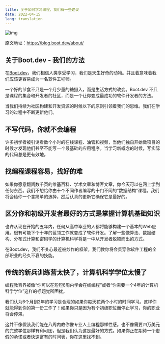 ```yaml
---
title: 关于如何学习编程，我们有一些建议
date: 2022-04-15
lang: translation
---
```


![img](https://blog.boot.dev/img/800/our_method_banner.png.webp)

原文地址：<https://blog.boot.dev/about/>

## 关于Boot.dev - 我们的方法

在[Boot.dev](https://boot.dev/)，我们相信人类享受学习，我们是天生好奇的动物。并且着意味着我们应该更容易成为一名软件工程师。

一个好的节食不只是一个月少量的糖摄入，而是生活方式的改变。Boot.dev 不只是课程的集合和开发者的社区，而是一个让你变成最成功的软件开发者的方法。

当我们持续为社区构建和开发资源的时候以下的原则引领着我们的思维。我们在学习的过程中不断更新他们。

## 不写代码，你就不会编程

许多初学者被引诱看数个小时的在线课程、油管和视频，当他们独自开始做项目的时候才发现他们甚至不能写一个最基础的应用程序。当学习新概念的时候，写实际的代码总是更有效地。

## 找编程课程容易，找好的难

如果你愿意翻阅数千页的维基百科、学术文章和博客文章，你今天可以在网上学到任何东西。我们不想给你由十个不同作者编写的十门不同的“数据结构”课程。我们将会给你一个含简单的选择，然后认真的更新它确保它是最好的。

## 区分你和初级开发者最好的方式是掌握计算机基础知识

也许从现在开始的五年内，任何从高中毕业的人都将能够构建一个基本的Web应用。很有可能下个十年的蓝领工作就变成了软件开发。了解一些像算法、数据结构、分布式计算和密码学的计算机科学将是一中从开发者脱颖而出的方式。

在Boot.dev，我们不关心最近被炒作的框架。我们教你将会贯穿你软件工程的全部职业的经久不衰的技能。

## 传统的新兵训练营太快了，计算机科学学位太慢了

编程教育界被像“你可以在短短8周内学会在线编程”或者“你需要一个4年的计算机科学学位”这样的标题党所困扰。

我们认为6个月到2年的学习是合理的如果你每天花两个小时的时间学习。这样你就能得到你的第一份工作了！如果你只是因为有个初级职位而停止学习，你的职业将会停滞。

这并不像假装我们能在八周内教你像专业人士编程那样性感。也不像需要四万美元的完整学位那样有利可图，但是我们认为这是最好的方式。如果你正在期待一个虚假的承诺或者快速富有的时间表，你在这里找不到。

